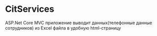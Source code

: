 # CitServices
ASP.Net Core MVC приложение выводит данных(телефонные данные сотрудников) из Excel файла в удобную html-страницу
